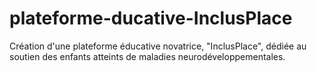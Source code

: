 # plateforme-ducative-InclusPlace
Création d'une plateforme éducative novatrice, "InclusPlace", dédiée au soutien des enfants atteints de maladies neurodéveloppementales.
